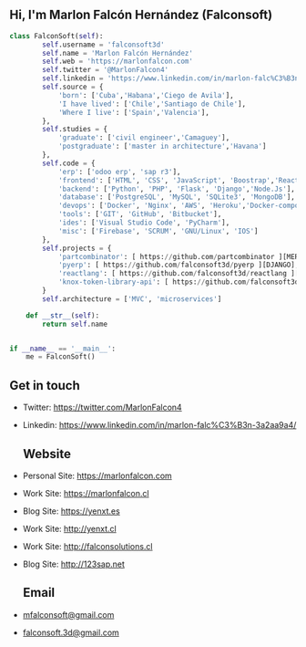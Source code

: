 <!--### Hi there 👋

<!--
**chudacontreras/chudacontreras** is a ✨ _special_ ✨ repository because its `README.md` (this file) appears on your GitHub profile.

Here are some ideas to get you started:

- 🔭 I’m currently working on ...
- 🌱 I’m currently learning ...
- 👯 I’m looking to collaborate on ...
- 🤔 I’m looking for help with ...
- 💬 Ask me about ...
- 📫 How to reach me: ...
- 😄 Pronouns: ...
- ⚡ Fun fact: ...
-->
## Hi, I'm Marlon Falcón Hernández (Falconsoft)

```python
class FalconSoft(self):
        self.username = 'falconsoft3d'
        self.name = 'Marlon Falcón Hernández'
        self.web = 'https://marlonfalcon.com'
        self.twitter = '@MarlonFalcon4'
        self.linkedin = 'https://www.linkedin.com/in/marlon-falc%C3%B3n-3a2aa9a4/'
        self.source = {
            'born': ['Cuba','Habana','Ciego de Avila'],
            'I have lived': ['Chile','Santiago de Chile'],
            'Where I live': ['Spain','Valencia'],
        },
        self.studies = {
            'graduate': ['civil engineer','Camaguey'],
            'postgraduate': ['master in architecture','Havana']
        },
        self.code = {
            'erp': ['odoo erp', 'sap r3'],
            'frontend': ['HTML', 'CSS', 'JavaScript', 'Boostrap','React','Redux'],
            'backend': ['Python', 'PHP', 'Flask', 'Django','Node.Js'],
            'database': ['PostgreSQL', 'MySQL', 'SQLite3', 'MongoDB'],
            'devops': ['Docker', 'Nginx', 'AWS', 'Heroku','Docker-compose'],
            'tools': ['GIT', 'GitHub', 'Bitbucket'],
            'ides': ['Visual Studio Code', 'PyCharm'],
            'misc': ['Firebase', 'SCRUM', 'GNU/Linux', 'IOS']
        },
        self.projects = {
            'partcombinator': [ https://github.com/partcombinator ][MERN],
            'pyerp': [ https://github.com/falconsoft3d/pyerp ][DJANGO],
            'reactlang': [ https://github.com/falconsoft3d/reactlang ][PWA],
            'knox-token-library-api': [ https://github.com/falconsoft3d/knox-token-library-api ][API, DOCKER, NODE, EXPRESS]
        }
        self.architecture = ['MVC', 'microservices']

    def __str__(self):
        return self.name


if __name__ == '__main__':
    me = FalconSoft()


```

  ## Get in touch

- Twitter:       https://twitter.com/MarlonFalcon4
- Linkedin:      https://www.linkedin.com/in/marlon-falc%C3%B3n-3a2aa9a4/

  ## Website
- Personal Site: https://marlonfalcon.com
- Work Site: https://marlonfalcon.cl
- Blog Site: https://yenxt.es
- Work Site: http://yenxt.cl
- Work Site: http://falconsolutions.cl
- Blog Site: http://123sap.net


  ## Email

- mfalconsoft@gmail.com
- falconsoft.3d@gmail.com
